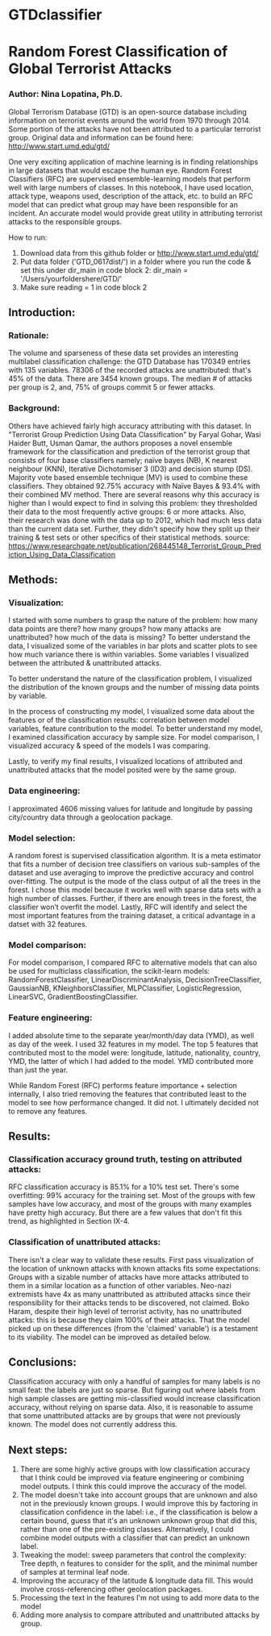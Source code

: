 # GTDclassifier
# Random Forest Classification of Global Terrorist Attacks
### Author: Nina Lopatina, Ph.D.

Global Terrorism Database (GTD) is an open-source database including information on terrorist events around the world from 1970 through 2014. Some portion of the attacks have not been attributed to a particular terrorist group. Original data and information can be found here: http://www.start.umd.edu/gtd/

One very exciting application of machine learning is in finding relationships in large datasets that would escape the human eye. Random Forest Classifiers (RFC) are supervised ensemble-learning models that perform well with large numbers of classes. In this notebook, I have used location, attack type, weapons used, description of the attack, etc. to build an RFC model that can predict what group may have been responsible for an incident. An accurate model would provide great utility in attributing terrorist attacks to the responsible groups.  

How to run:
1) Download data from this github folder or http://www.start.umd.edu/gtd/
2) Put data folder ('GTD_0617dist/') in a folder where you run the code & set this under dir_main in code block 2:
dir_main = '/Users/yourfoldershere/GTD/'
3) Make sure reading = 1 in code block 2

## Introduction: 

### Rationale:
The volume and sparseness of these data set provides an interesting multilabel classification challenge: the GTD Database has 170349 entries with 135 variables. 78306 of the recorded attacks are unattributed: that's 45% of the data. There are 3454 known groups. The median # of attacks per group is 2, and, 75% of groups commit 5 or fewer attacks. 

### Background:
Others have achieved fairly high accuracy attributing with this dataset. In "Terrorist Group Prediction Using Data Classification" by Faryal Gohar, Wasi Haider Butt, Usman Qamar, the authors  proposes  a  novel ensemble  framework  for  the  classification  and prediction of the terrorist group that consists of four base  classifiers  namely;  naïve  bayes  (NB),  K nearest neighbour (KNN), Iterative Dichotomiser 3 (ID3) and decision stump (DS). Majority vote based ensemble  technique (MV) is  used  to  combine  these classifiers. They obtained 92.75% accuracy with Naïve Bayes & 93.4% with their combined MV method. There are several reasons why this accuracy is higher than I would expect to find in solving this problem: they thresholded their data to the most frequently active groups: 6 or more attacks. Also, their research was done with the data up to 2012, which had much less data than the current data set. Further, they didn't specify how they split up their training & test sets or other specifics of their statistical methods. source: https://www.researchgate.net/publication/268445148_Terrorist_Group_Prediction_Using_Data_Classification

## Methods:

### Visualization:
I started with some numbers to grasp the nature of the problem: how many data points are there? how many groups? how many attacks are unattributed? how much of the data is missing? To better understand the data, I visualized some of the variables in bar plots and scatter plots to see how much variance there is within variables. Some variables I visualized between the attributed & unattributed attacks. 

To better understand the nature of the classification problem, I visualized the distribution of the known groups and the number of missing data points by variable.

In the process of constructing my model, I visualized some data about the features or of the classification results: correlation between model variables, feature contribution to the model. To better understand my model, I examined classification accuracy by sample size. For model comparison, I visualized accuracy & speed of the models I was comparing. 

Lastly, to verify my final results, I visualized locations of attributed and unattributed attacks that the model posited were by the same group.

### Data engineering:
I approximated 4606 missing values for latitude and longitude by passing city/country data through a geolocation package. 

### Model selection: 
A random forest is supervised classification algorithm. It is a meta estimator that fits a number of decision tree classifiers on various sub-samples of the dataset and use averaging to improve the predictive accuracy and control over-fitting. The output is the mode of the class output of all the trees in the forest. I chose this model because it works well with sparse data sets with a high number of classes. Further, if there are enough trees in the forest, the classifier won’t overfit the model. Lastly, RFC will identify and select the most important features from the training dataset, a critical advantage in a datset with 32 features. 

### Model comparison:
For model comparison, I compared RFC to alternative models that can also be used for multiclass classification, the scikit-learn models: RandomForestClassifier, LinearDiscriminantAnalysis, DecisionTreeClassifier, GaussianNB, KNeighborsClassifier, MLPClassifier, LogisticRegression, LinearSVC, GradientBoostingClassifier.   

### Feature engineering:
I added absolute time to the separate year/month/day data (YMD), as well as day of the week. I used 32 features in my model. The top 5 features that contributed most to the model were: longitude, latitude, nationality, country, YMD, the latter of which I had added to the model. YMD contributed more than just the year. 

While Random Forest (RFC) performs feature importance + selection internally, I also tried removing the features that contributed least to the model to see how performance changed. It did not. I ultimately decided not to remove any features. 

## Results: 

### Classification accuracy ground truth, testing on attributed attacks:
RFC classification accuracy is 85.1% for a 10% test set. There's some overfitting: 99% accuracy for the training set. Most of the groups with few samples have low accuracy, and most of the groups with many examples have pretty high accuracy. But there are a few values that don't fit this trend, as highlighted in Section IX-4. 

### Classification of unattributed attacks:
There isn't a clear way to validate these results. First pass visualization of the location of unknown attacks with known attacks fits some expectations: Groups with a sizable number of attacks have more attacks attributed to them in a similar location as a function of other variables. Neo-nazi extremists have 4x as many unattributed as attributed attacks since their responsibility for their attacks tends to be discovered, not claimed. Boko Haram, despite their high level of terrorist activity, has no unattributed attacks: this is because they claim 100% of their attacks. That the model picked up on these differences (from the 'claimed' variable') is a testament to its viability. The model can be improved as detailed below.

## Conclusions:
Classification accuracy with only a handful of samples for many labels is no small feat: the labels are just so sparse. But figuring out where labels from high sample classes are getting mis-classified would increase classification accuracy, without relying on sparse data. Also, it is reasonable to assume that some unattributed attacks are by groups that were not previously known. The model does not currently address this. 

## Next steps: 
1. There are some highly active groups with low classification accuracy that I think could be improved via feature engineering or combining model outputs. I think this could improve the accuracy of the model. 
2. The model doesn't take into account groups that are unknown and also not in the previously known groups. I would improve this by factoring in classification confidence in the label: i.e., if the classification is below a certain bound, guess that it's an unknown unknown group that did this, rather than one of the pre-existing classes. Alternatively, I could combine model outputs with a classifier that can predict an unknown label. 
3. Tweaking the model: sweep parameters that control the complexity: Tree depth, n features to consider for the split, and the minimal number of samples at terminal leaf node.
4. Improving the accuracy of the latitude & longitude data fill. This would involve cross-referencing other geolocation packages.
5. Processing the text in the features I'm not using to add more data to the model
6. Adding more analysis to compare attributed and unattributed attacks by group. 